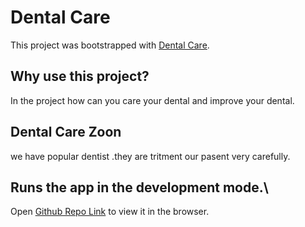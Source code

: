 # Dental Care

This project was bootstrapped with [Dental Care](https://dental-health-care-5f52d.web.app/).

## Why use this project?

In the project how can you care your dental and improve your dental.

## Dental Care Zoon

we have popular dentist .they are tritment our pasent very carefully.

## Runs the app in the development mode.\
Open [Github Repo Link](https://github.com/Programming-Hero-Web-Course3/healthcare-related-website-limon10230/edit/main/README.md) to view it in the browser.


